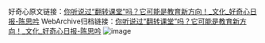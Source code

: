 好奇心原文链接：[你听说过“翻转课堂”吗？它可能是教育新方向！_文化_好奇心日报-陈思吟](https://www.qdaily.com/articles/1211.html)
WebArchive归档链接：[你听说过“翻转课堂”吗？它可能是教育新方向！_文化_好奇心日报-陈思吟](http://web.archive.org/web/20180312092812/http://www.qdaily.com:80/articles/1211.html)
![image](http://ww3.sinaimg.cn/large/007d5XDply1g3v4bsn5hoj30u02qie81)